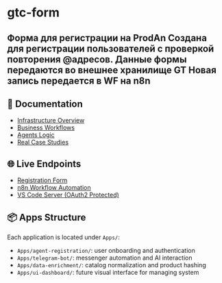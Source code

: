 # gtc-form
Форма для регистрации на ProdAn
Создана для регистрации пользователей с проверкой повторения @адресов. 
Данные формы передаются во внешнее хранилище GT
Новая запись передается в WF на n8n
---

## 📁 Documentation

- [Infrastructure Overview](Docs/infrastructure.md)
- [Business Workflows](Docs/business/overview.md)
- [Agents Logic](Docs/business/agents.md)
- [Real Case Studies](Docs/business/case-001.md)

## 🌐 Live Endpoints

- [Registration Form](https://app.gtstor.com)
- [n8n Workflow Automation](https://agent.gtstor.com)
- [VS Code Server (OAuth2 Protected)](https://vs.gtstor.com)

## 📦 Apps Structure

Each application is located under `Apps/`:

- `Apps/agent-registration/`: user onboarding and authentication
- `Apps/telegram-bot/`: messenger automation and AI interaction
- `Apps/data-enrichment/`: catalog normalization and product hashing
- `Apps/ui-dashboard/`: future visual interface for managing system

